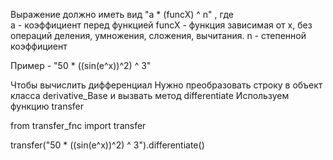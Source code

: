 Выражение должно иметь вид "a * (funcX) ^ n" , где  
а - коэффициент перед функцией
funcX - функция зависимая от х, без операций деления, умножения, сложения, вычитания.
n - степенной коэффициент

Пример - "50 * ((sin(e^x))^2) ^ 3"

Чтобы вычислить дифференциал 
Нужно преобразовать строку в объект класса derivative_Base и вызвать метод differentiate
Используем функцию transfer

from transfer_fnc import transfer

transfer("50 * ((sin(e^x))^2) ^ 3").differentiate()
